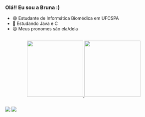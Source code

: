 ### Olá!! Eu sou a Bruna :)
- 😄 Estudante de Informática Biomédica em UFCSPA
- 🌱 Estudando Java e C 
- 😄 Meus pronomes são ela/dela
##
<div align="center">
  <a href="https://github.com/brunalefle">
  <img height="180em" src="https://github-readme-stats.vercel.app/api?username=brunalefle&show_icons=true&theme=tokyonight&include_all_commits=true&count_private=true"/>
  <img height="180em" src="https://github-readme-stats.vercel.app/api/top-langs/?username=brunalefle&layout=compact&langs_count=7&theme=tokyonight"/>
</div>

##

<div>
  <a href="https://instagram.com/bsirx" target="_blank"><img src="https://img.shields.io/badge/-Instagram-%23E4405F?style=for-the-badge&logo=instagram&logoColor=white" target="_blank"></a>
  <a href = "mailto:brunalefle@hotmail.com"><img src="https://img.shields.io/badge/-Gmail-%23333?style=for-the-badge&logo=gmail&logoColor=white" target="_blank"></a>
</div>
